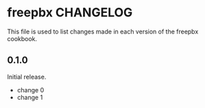 # freepbx CHANGELOG

This file is used to list changes made in each version of the freepbx cookbook.

## 0.1.0

Initial release.

- change 0
- change 1
